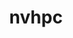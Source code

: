 ---
title: "nvhpc"
layout: cache
categories: [package, develop]
meta: {"compilers": ["gcc@11.4.0", "gcc@9.4.0", "none"], "num_specs": 6, "num_specs_by_stack": {"e4s": 3, "e4s-neoverse_v1": 1, "e4s-power": 2, "root": 6}, "oss": ["ubuntu20.04", "ubuntu22.04"], "platforms": ["linux"], "stacks": ["e4s", "e4s-neoverse_v1", "e4s-power", "root"], "targets": ["neoverse_v1", "ppc64le", "x86_64_v3"], "versions": ["24.1", "24.11", "25.3"]}
spec_details: [{"compiler": "none", "hash": "4gft5flib2ljbx5iye2fsb7htp5um3ht", "os": "ubuntu22.04", "platform": "linux", "size": "-", "stacks": ["e4s", "root"], "target": "x86_64_v3", "variants": ["+blas", "build_system=generic", "default_cuda=default", "install_type=single", "+lapack", "+mpi"], "versions": ["25.3"]}, {"compiler": "gcc@9.4.0", "hash": "4uyeg5pg3werwhkyizhlth2gcbxfijtd", "os": "ubuntu20.04", "platform": "linux", "size": "-", "stacks": ["e4s-power", "root"], "target": "ppc64le", "variants": ["+blas", "build_system=generic", "default_cuda=default", "install_type=single", "+lapack", "+mpi"], "versions": ["24.1"]}, {"compiler": "gcc@11.4.0", "hash": "hnp5m3dwmx3dcoozsvycskwhhidef6xy", "os": "ubuntu22.04", "platform": "linux", "size": "-", "stacks": ["e4s-neoverse_v1", "root"], "target": "neoverse_v1", "variants": ["+blas", "build_system=generic", "default_cuda=default", "install_type=single", "+lapack", "+mpi"], "versions": ["24.11"]}, {"compiler": "gcc@9.4.0", "hash": "l4v7zyrxihdvckfxnxx4dne7lunnjfb6", "os": "ubuntu20.04", "platform": "linux", "size": "-", "stacks": ["e4s-power", "root"], "target": "ppc64le", "variants": ["+blas", "build_system=generic", "default_cuda=default", "install_type=single", "+lapack", "+mpi"], "versions": ["24.1"]}, {"compiler": "none", "hash": "y5a5rha4scnkei5dwbgrx4vk2cbkq2hj", "os": "ubuntu22.04", "platform": "linux", "size": "-", "stacks": ["e4s", "root"], "target": "x86_64_v3", "variants": ["+blas", "build_system=generic", "default_cuda=default", "install_type=single", "+lapack", "+mpi"], "versions": ["25.3"]}, {"compiler": "none", "hash": "zxdwd777rosqzote62ef3n73mteamfcd", "os": "ubuntu22.04", "platform": "linux", "size": "-", "stacks": ["e4s", "root"], "target": "x86_64_v3", "variants": ["+blas", "build_system=generic", "default_cuda=default", "install_type=single", "+lapack", "+mpi"], "versions": ["25.3"]}]
---